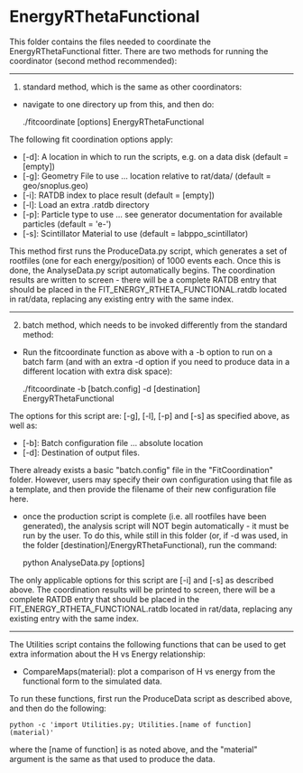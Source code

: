 # EnergyRThetaFunctional
This folder contains the files needed to coordinate the EnergyRThetaFunctional fitter.
There are two methods for running the coordinator (second method recommended):

-------------------------

1) standard method, which is the same as other coordinators:
- navigate to one directory up from this, and then do:

    ./fitcoordinate [options] EnergyRThetaFunctional

The following fit coordination options apply:
- [-d]: A location in which to run the scripts, e.g. on a data disk (default = [empty])
- [-g]: Geometry File to use ... location relative to rat/data/ (default = geo/snoplus.geo)
- [-i]: RATDB index to place result (default = [empty])
- [-l]: Load an extra .ratdb directory
- [-p]: Particle type to use ... see generator documentation for available particles (default = 'e-')
- [-s]: Scintillator Material to use (default = labppo_scintillator)

This method first runs the ProduceData.py script, which generates a set of rootfiles (one for each energy/position) of 1000 events each.
Once this is done, the AnalyseData.py script automatically begins.
The coordination results are written to screen - there will be a complete RATDB entry that should be placed in the FIT_ENERGY_RTHETA_FUNCTIONAL.ratdb located in rat/data, replacing any existing entry with the same index.

-------------------------

2) batch method, which needs to be invoked differently from the standard method:
- Run the fitcoordinate function as above with a -b option to run on a batch farm (and with an extra -d option if you need to produce data in a different location with extra disk space):

    ./fitcoordinate -b [batch.config] -d [destination] EnergyRThetaFunctional

The options for this script are: [-g], [-l], [-p] and [-s] as specified above, as well as:
- [-b]: Batch configuration file ... absolute location
- [-d]: Destination of output files.

There already exists a basic "batch.config" file in the "FitCoordination" folder.  However, users may specify their own configuration using that file as a template, and then provide the filename of their new configuration file here.  

- once the production script is complete (i.e. all rootfiles have been generated), the analysis script will NOT begin automatically - it must be run by the user.  To do this, while still in this folder (or, if -d was used, in the folder [destination]/EnergyRThetaFunctional), run the command:

    python AnalyseData.py [options]

The only applicable options for this script are [-i] and [-s] as described above.
The coordination results will be printed to screen, there will be a complete RATDB entry that should be placed in the FIT_ENERGY_RTHETA_FUNCTIONAL.ratdb located in rat/data, replacing any existing entry with the same index.

-------------------------

The Utilities script contains the following functions that can be used to get extra information about the H vs Energy relationship:  
- CompareMaps(material): plot a comparison of H vs energy from the functional form to the simulated data.

To run these functions, first run the ProduceData script as described above, and then do the following:

    python -c 'import Utilities.py; Utilities.[name of function](material)'

where the [name of function] is as noted above, and the "material" argument is the same as that used to produce the data.

